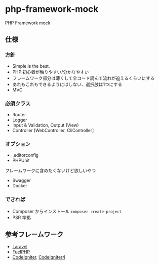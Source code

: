 # php-framework-mock
PHP Framework mock

## 仕様

### 方針
- Simple is the best.
- PHP 初心者が触りやすい/分かりやすい
- フレームワーク部分は薄くして全コード読んで流れが追えるくらいにする
- あれもこれもできるようにはしない、選択肢は1つにする
- MVC

### 必須クラス
- Router
- Logger
- Input & Validation, Output (View)
- Controller [WebController, CliController]

### オプション
- .editorconfig
- PHPUnit

フレームワークに含めたくないけど欲しいやつ
- Swagger
- Docker

### できれば
- Composer からインストール `composer create-project`
- PSR 準拠

## 参考フレームワーク
- [Laravel](https://github.com/laravel/laravel)
- [FuelPHP](https://github.com/fuel/core)
- [CodeIgniter](https://github.com/bcit-ci/CodeIgniter), [CodeIgniter4](https://github.com/codeigniter4/CodeIgniter4)
